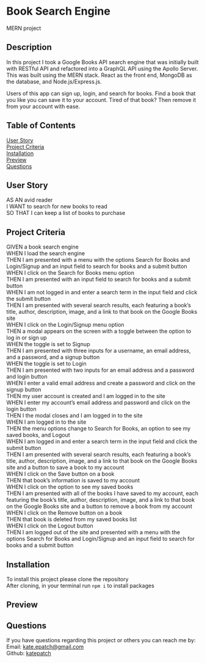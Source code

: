 # Book Search Engine

 MERN project

## Description

In this project I took a Google Books API search engine that was initially built with RESTful API and refactored into a GraphQL API using the Apollo Server.  This was built using the MERN stack.  React as the front end, MongoDB as the database, and Node.js/Express.js.

Users of this app can sign up, login, and search for books.  Find a book that you like you can save it to your account.  Tired of that book?  Then remove it from your account with ease.

## Table of Contents

[User Story](#user-story)</br>
[Project Criteria](#project-criteria)</br>
[Installation](#installation)</br>
[Preview](#preview)</br>
[Questions](#questions)

## User Story

AS AN avid reader</br>
I WANT to search for new books to read</br>
SO THAT I can keep a list of books to purchase

## Project Criteria

GIVEN a book search engine</br>
WHEN I load the search engine</br>
THEN I am presented with a menu with the options Search for Books and Login/Signup and an input field to search for books and a submit button</br>
WHEN I click on the Search for Books menu option</br>
THEN I am presented with an input field to search for books and a submit button</br>
WHEN I am not logged in and enter a search term in the input field and click the submit button</br>
THEN I am presented with several search results, each featuring a book’s title, author, description, image, and a link to that book on the Google Books site</br>
WHEN I click on the Login/Signup menu option</br>
THEN a modal appears on the screen with a toggle between the option to log in or sign up</br>
WHEN the toggle is set to Signup</br>
THEN I am presented with three inputs for a username, an email address, and a password, and a signup button</br>
WHEN the toggle is set to Login</br>
THEN I am presented with two inputs for an email address and a password and login button</br>
WHEN I enter a valid email address and create a password and click on the signup button</br>
THEN my user account is created and I am logged in to the site</br>
WHEN I enter my account’s email address and password and click on the login button</br>
THEN I the modal closes and I am logged in to the site</br>
WHEN I am logged in to the site</br>
THEN the menu options change to Search for Books, an option to see my saved books, and Logout</br>
WHEN I am logged in and enter a search term in the input field and click the submit button</br>
THEN I am presented with several search results, each featuring a book’s title, author, description, image, and a link to that book on the Google Books site and a button to save a book to my account</br>
WHEN I click on the Save button on a book</br>
THEN that book’s information is saved to my account</br>
WHEN I click on the option to see my saved books</br>
THEN I am presented with all of the books I have saved to my account, each featuring the book’s title, author, description, image, and a link to that book on the Google Books site and a button to remove a book from my account</br>
WHEN I click on the Remove button on a book</br>
THEN that book is deleted from my saved books list</br>
WHEN I click on the Logout button</br>
THEN I am logged out of the site and presented with a menu with the options Search for Books and Login/Signup and an input field to search for books and a submit button

## Installation

To install this project please clone the repository</br>
After cloning, in your terminal run `npm i` to install packages

## Preview

## Questions

If you have questions regarding this project or others you can reach me by:</br>
Email: kate.epatch@gmail.com</br>
Github: [katepatch](https://github.com/katepatch)
